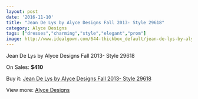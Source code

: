 ```yaml
---
layout: post
date: '2016-11-10'
title: "Jean De Lys by Alyce Designs Fall 2013- Style 29618"
category: Alyce Designs
tags: ["dresses","charming","style","elegant","prom"]
image: http://www.idealgown.com/644-thickbox_default/jean-de-lys-by-alyce-designs-fall-2013-style-29618.jpg
---
```

Jean De Lys by Alyce Designs Fall 2013- Style 29618

On Sales: **$410**
<a href="https://www.idealgown.com/en/alyce-designs/262-jean-de-lys-by-alyce-designs-fall-2013-style-29618.html"><amp-img layout="responsive" width="600" height="600" src="//www.idealgown.com/644-thickbox_default/jean-de-lys-by-alyce-designs-fall-2013-style-29618.jpg" alt="Jean De Lys by Alyce Designs Fall 2013- Style 29618 0" /></a>

Buy it: [Jean De Lys by Alyce Designs Fall 2013- Style 29618](https://www.idealgown.com/en/alyce-designs/262-jean-de-lys-by-alyce-designs-fall-2013-style-29618.html "Jean De Lys by Alyce Designs Fall 2013- Style 29618")

View more: [Alyce Designs](https://www.idealgown.com/en/5-alyce-designs "Alyce Designs")